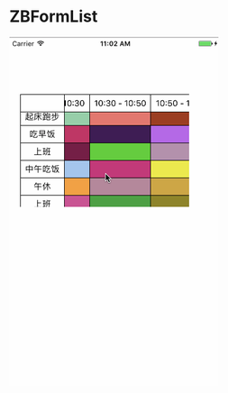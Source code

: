 # ZBFormList
![image](https://raw.githubusercontent.com/jzb4068/ZBFormList/master/ZBFormList/GIF/formList.gif)
